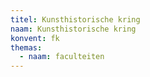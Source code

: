 ```yaml
---
titel: Kunsthistorische kring
naam: Kunsthistorische kring
konvent: fk
themas:
  - naam: faculteiten
---
```

